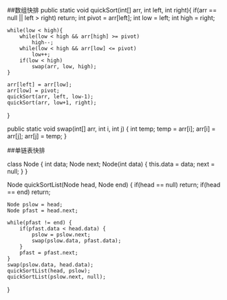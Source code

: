 ##数组快排
public static void quickSort(int[] arr, int left, int right){
	if(arr == null || left > right)
		return;
	int pivot = arr[left];
	int low = left;
	int high = right;

	while(low < high){
		while(low < high && arr[high] >= pivot)
			high--;
		while(low < high && arr[low] <= pivot)
			low++;
		if(low < high)
			swap(arr, low, high);
	}
	  
	arr[left] = arr[low];
	arr[low] = pivot;
	quickSort(arr, left, low-1);
	quickSort(arr, low+1, right);
}

public static void swap(int[] arr, int i, int j) {
	int temp;
	temp = arr[i];
	arr[i] = arr[j];
	arr[j] = temp; 
}

##单链表快排

class Node {
	int data;
	Node next;
	Node(int data) {
		this.data = data;
		next = null;
	}
}

Node quickSortList(Node head, Node end) {
	if(head == null) return;
	if(head == end) return;

	Node pslow = head;
	Node pfast = head.next;
	
	while(pfast != end) {
		if(pfast.data < head.data) {
			pslow = pslow.next;
			swap(pslow.data, pfast.data);
		}
		pfast = pfast.next;
	}
	swap(pslow.data, head.data);
	quickSortList(head, pslow);
	quickSortList(pslow.next, null);
}
